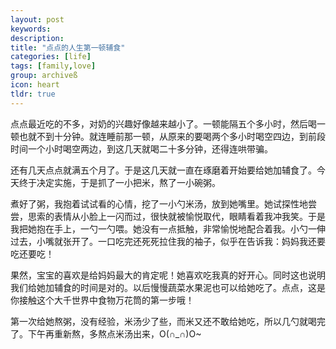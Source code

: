 ```yaml
---
layout: post
keywords: 
description: 
title: "点点的人生第一顿辅食"
categories: [life]
tags: [family,love]
group: archiveß
icon: heart
tldr: true
---
```


点点最近吃的不多，对奶的兴趣好像越来越小了。一顿能隔五个多小时，然后喝一顿也就不到十分钟。就连睡前那一顿，从原来的要喝两个多小时喝空四边，到前段时间一个小时喝空两边，到这几天就喝二十多分钟，还得连哄带骗。

还有几天点点就满五个月了。于是这几天就一直在琢磨着开始要给她加辅食了。今天终于决定实施，于是抓了一小把米，熬了一小碗粥。

煮好了粥，我抱着试试看的心情，挖了一小勺米汤，放到她嘴里。她试探性地尝尝，思索的表情从小脸上一闪而过，很快就被愉悦取代，眼睛看着我冲我笑。于是我把她抱在手上，一勺一勺喂。她没有一点抵触，非常愉悦地配合着我。小勺一伸过去，小嘴就张开了。一口吃完还死死拉住我的袖子，似乎在告诉我：妈妈我还要吃还要吃！

果然，宝宝的喜欢是给妈妈最大的肯定呢！她喜欢吃我真的好开心。同时这也说明我们给她加辅食的时间是对的。以后慢慢蔬菜水果泥也可以给她吃了。点点，这是你接触这个大千世界中食物万花筒的第一步哦！

第一次给她熬粥，没有经验，米汤少了些，而米又还不敢给她吃，所以几勺就喝完了。下午再重新熬，多熬点米汤出来，O(∩_∩)O~


